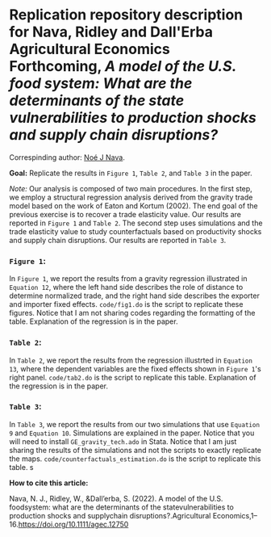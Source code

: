 # Replication repository description for Nava, Ridley and Dall'Erba Agricultural Economics Forthcoming, *A model of the U.S. food system: What are the determinants of the state vulnerabilities to production shocks and supply chain disruptions?*

Correspinding author: [Noé J Nava](noe.nava@usda.gov).

**Goal:** Replicate the results in `Figure 1`, `Table 2`, and `Table 3` in the paper. 

*Note:* Our analysis is composed of two main procedures. In the first step, we employ a structural regression analysis derived from the gravity trade model based on the work of Eaton and Kortum (2002). The end goal of the previous exercise is to recover a trade elasticity value. Our results are reported in `Figure 1` and `Table 2`. The second step uses simulations and the trade elasticity value to study counterfactuals based on productivity shocks and supply chain disruptions. Our results are reported in `Table 3`.

### `Figure 1`: 

In `Figure 1`, we report the results from a gravity regression illustrated in `Equation 12`, where the left hand side describes the role of distance to determine normalized trade, and the right hand side describes the exporter and importer fixed effects. `code/fig1.do` is the script to replicate these figures. Notice that I am not sharing codes regarding the formatting of the table. Explanation of the regression is in the paper.

### `Table 2`:

In `Table 2`, we report the results from the regression illustrted in `Equation 13`, where the dependent variables are the fixed effects shown in `Figure 1`'s right panel. `code/tab2.do` is the script to replicate this table. Explanation of the regression is in the paper.

### `Table 3`:

In `Table 3`, we report the results from our two simulations that use `Equation 9` and `Equation 10`. Simulations are explained in the paper. Notice that you will need to install `GE_gravity_tech.ado` in Stata. Notice that I am just sharing the results of the simulations and not the scripts to exactly replicate the maps. `code/counterfactuals_estimation.do` is the script to replicate this table.
s

**How to cite this article:**

Nava, N. J., Ridley, W., &Dall’erba, S. (2022). A model of the U.S. foodsystem: what are the determinants of the statevulnerabilities to production shocks and supplychain disruptions?.Agricultural Economics,1–16.https://doi.org/10.1111/agec.12750



